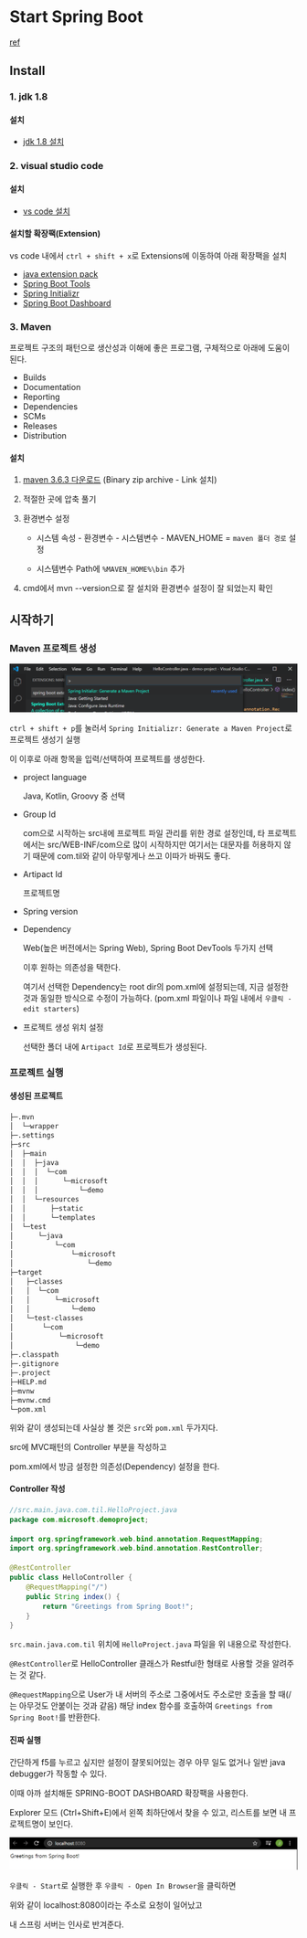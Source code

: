 # Start Spring Boot

[ref](<https://code.visualstudio.com/docs/java/java-spring-boot>)

## Install

### 1. jdk 1.8

#### 설치

- [jdk 1.8 설치](<https://www.oracle.com/java/technologies/javase-jdk8-downloads.html>)



### 2. visual studio code

#### 설치

- [vs code 설치](https://code.visualstudio.com/download)



#### 설치할 확장팩(Extension)

vs code 내에서 `ctrl + shift + x`로 Extensions에 이동하여 아래 확장팩을 설치

- [java extension pack](<https://github.com/Microsoft/vscode-java-pack>)
- [Spring Boot Tools](https://marketplace.visualstudio.com/items?itemName=Pivotal.vscode-spring-boot)
- [Spring Initializr](https://marketplace.visualstudio.com/items?itemName=vscjava.vscode-spring-initializr)
- [Spring Boot Dashboard](https://marketplace.visualstudio.com/items?itemName=vscjava.vscode-spring-boot-dashboard)



### 3. Maven

프로젝트 구조의 패턴으로 생산성과 이해에 좋은 프로그램, 구체적으로 아래에 도움이 된다.

- Builds
- Documentation
- Reporting
- Dependencies
- SCMs
- Releases
- Distribution



#### 설치

1. [maven 3.6.3 다운로드](<https://maven.apache.org/download.cgi>) (Binary zip archive - Link 설치)

2. 적절한 곳에 압축 풀기

3. 환경변수 설정

   - 시스템 속성 - 환경변수 - 시스템변수 - MAVEN_HOME = `maven 폴더 경로` 설정

   - 시스템변수 Path에 `%MAVEN_HOME%\bin` 추가 

4. cmd에서 mvn --version으로 잘 설치와 환경변수 설정이 잘 되었는지 확인



## 시작하기

### Maven 프로젝트 생성

![Maven 프로젝트 생성](../../assets/Java/Spring-Boot/GenMvnPjt.png)

`ctrl + shift + p`를 눌러서 `Spring Initializr: Generate a Maven Project`로 프로젝트 생성기 실행

이 이후로 아래 항목을 입력/선택하여 프로젝트를 생성한다.

- project language

  Java, Kotlin, Groovy 중 선택

- Group Id

  com으로 시작하는 src내에 프로젝트 파일 관리를 위한 경로 설정인데, 타 프로젝트에서는 src/WEB-INF/com으로 많이 시작하지만 여기서는 대문자를 허용하지 않기 때문에 com.til와 같이 아무렇게나 쓰고 이따가 바꿔도 좋다.

- Artipact Id

  프로젝트명

- Spring version

- Dependency

  Web(높은 버전에서는 Spring Web), Spring Boot DevTools 두가지 선택

  이후 원하는 의존성을 택한다.

  여기서 선택한 Dependency는 root dir의 pom.xml에 설정되는데, 지금 설정한 것과 동일한 방식으로 수정이 가능하다. (pom.xml 파일이나 파일 내에서 `우클릭 - edit starters`)

- 프로젝트 생성 위치 설정

  선택한 폴더 내에 `Artipact Id`로 프로젝트가 생성된다.



### 프로젝트 실행

#### 생성된 프로젝트

```
├─.mvn
│  └─wrapper
├─.settings
├─src
│  ├─main
│  │  ├─java
│  │  │  └─com
│  │  │      └─microsoft
│  │  │          └─demo
│  │  └─resources
│  │      ├─static
│  │      └─templates
│  └─test
│      └─java
│          └─com
│              └─microsoft
│                  └─demo
├─target
│   ├─classes
│   │  └─com
│   │      └─microsoft
│   │          └─demo
│   └─test-classes
│       └─com
│           └─microsoft
│               └─demo
├─.classpath
├─.gitignore
├─.project
├─HELP.md
├─mvnw
├─mvnw.cmd
└─pom.xml
```

위와 같이 생성되는데 사실상 볼 것은 `src`와 `pom.xml` 두가지다.

src에 MVC패턴의 Controller 부분을 작성하고

pom.xml에서 방금 설정한 의존성(Dependency) 설정을 한다.



#### Controller 작성

```java
//src.main.java.com.til.HelloProject.java
package com.microsoft.demoproject;

import org.springframework.web.bind.annotation.RequestMapping;
import org.springframework.web.bind.annotation.RestController;

@RestController
public class HelloController {
    @RequestMapping("/")
    public String index() {
        return "Greetings from Spring Boot!";
    }
}
```

`src.main.java.com.til` 위치에 `HelloProject.java` 파일을 위 내용으로 작성한다.

`@RestController`로 HelloController 클래스가 Restful한 형태로 사용할 것을 알려주는 것 같다.

`@RequestMapping`으로 User가 내 서버의 주소로 그중에서도 주소로만 호출을 할 때(/는 아무것도 안붙이는 것과 같음) 해당 index 함수를 호출하여 `Greetings from Spring Boot!`를 반환한다.



#### 진짜 실행

간단하게 f5를 누르고 싶지만 설정이 잘못되어있는 경우 아무 일도 없거나 일반 java debugger가 작동할 수 있다.

이때 아까 설치해둔 SPRING-BOOT DASHBOARD 확장팩을 사용한다.

Explorer 모드 (Ctrl+Shift+E)에서 왼쪽 최하단에서 찾을 수 있고, 리스트를 보면 내 프로젝트명이 보인다.



![연습페이지](../../assets/Java/Spring-Boot/DemoPjtIdxPage.png)

`우클릭 - Start`로 실행한 후 `우클릭 - Open In Browser`을 클릭하면

위와 같이 localhost:8080이라는 주소로 요청이 일어났고

내 스프링 서버는 인사로 반겨준다.